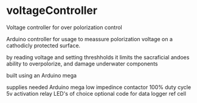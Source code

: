 # voltageController
Voltage controller for over polorization control


Arduino controller for usage to meassure polorization voltage on a cathodicly protected surface.

by reading voltage and setting threshholds it limits the sacraficial andoes ability to overpolorize, and damage underwater components

built using an Arduino mega

supplies needed
Arduino mega
low impedince contactor 100% duty cycle
5v activation relay
LED's of choice
optional code for data logger
ref cell
